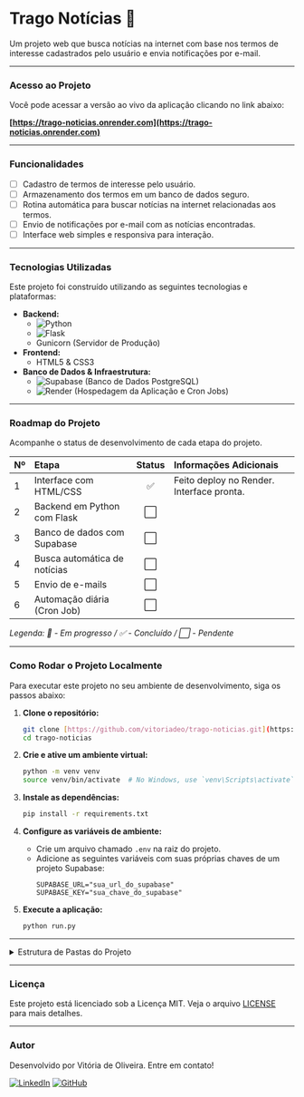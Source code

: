 # Trago Notícias 📰

Um projeto web que busca notícias na internet com base nos termos de interesse cadastrados pelo usuário e envia notificações por e-mail.

---

### Acesso ao Projeto

Você pode acessar a versão ao vivo da aplicação clicando no link abaixo:

**[https://trago-noticias.onrender.com](https://trago-noticias.onrender.com)**

---

### Funcionalidades

- [ ] Cadastro de termos de interesse pelo usuário.
- [ ] Armazenamento dos termos em um banco de dados seguro.
- [ ] Rotina automática para buscar notícias na internet relacionadas aos termos.
- [ ] Envio de notificações por e-mail com as notícias encontradas.
- [ ] Interface web simples e responsiva para interação.

---

### Tecnologias Utilizadas

Este projeto foi construído utilizando as seguintes tecnologias e plataformas:

* **Backend:**
    * ![Python](https://img.shields.io/badge/Python-3776AB?style=for-the-badge&logo=python&logoColor=white)
    * ![Flask](https://img.shields.io/badge/Flask-000000?style=for-the-badge&logo=flask&logoColor=white)
    * Gunicorn (Servidor de Produção)
* **Frontend:**
    * HTML5 & CSS3
* **Banco de Dados & Infraestrutura:**
    * ![Supabase](https://img.shields.io/badge/Supabase-3ECF8E?style=for-the-badge&logo=supabase&logoColor=white) (Banco de Dados PostgreSQL)
    * ![Render](https://img.shields.io/badge/Render-46E3B7?style=for-the-badge&logo=render&logoColor=white) (Hospedagem da Aplicação e Cron Jobs)

---

### Roadmap do Projeto

Acompanhe o status de desenvolvimento de cada etapa do projeto.

| Nº  | Etapa                         | Status | Informações Adicionais            |
|:----|:------------------------------|:------:|:----------------------------------|
| 1   | Interface com HTML/CSS        |   ✅   | Feito deploy no Render. Interface pronta.  |
| 2   | Backend em Python com Flask   |   ⬜   |                                   |
| 3   | Banco de dados com Supabase   |   ⬜   |                                   |
| 4   | Busca automática de notícias  |   ⬜   |                                   |
| 5   | Envio de e-mails              |   ⬜   |                                   |
| 6   | Automação diária (Cron Job)   |   ⬜   |                                   |

*Legenda: 🚧 - Em progresso / ✅ - Concluído / ⬜ - Pendente*

---

### Como Rodar o Projeto Localmente

Para executar este projeto no seu ambiente de desenvolvimento, siga os passos abaixo:

1.  **Clone o repositório:**
    ```bash
    git clone [https://github.com/vitoriadeo/trago-noticias.git](https://github.com/vitoriadeo/trago-noticias.git)
    cd trago-noticias
    ```

2.  **Crie e ative um ambiente virtual:**
    ```bash
    python -m venv venv
    source venv/bin/activate  # No Windows, use `venv\Scripts\activate`
    ```

3.  **Instale as dependências:**
    ```bash
    pip install -r requirements.txt
    ```

4.  **Configure as variáveis de ambiente:**
    * Crie um arquivo chamado `.env` na raiz do projeto.
    * Adicione as seguintes variáveis com suas próprias chaves de um projeto Supabase:
        ```
        SUPABASE_URL="sua_url_do_supabase"
        SUPABASE_KEY="sua_chave_do_supabase"
        ```

5.  **Execute a aplicação:**
    ```bash
    python run.py
    ```
---

<details>
<summary>Estrutura de Pastas do Projeto</summary>

```plaintext
trago-noticias/
├── app/
│   ├── __init__.py
│   ├── config.py
│   ├── controllers/
│   │   ├── __init__.py
│   │   └── home_controller.py
│   ├── models/
│   │   ├── __init__.py
│   │   └── termo.py
│   ├── templates/
│   │   ├── base.html
│   │   ├── contact.html
│   │   ├── about.html
│   │   ├── privacy.html
│   │   └── index.html
│   └── static/
│       ├── responsive.css
│       └── style.css
├── run.py
├── requirements.txt
├── .cz.toml
├── README.md
└── .gitignore
```
</details> 

---

### Licença

Este projeto está licenciado sob a Licença MIT. Veja o arquivo [LICENSE](LICENSE) para mais detalhes.

---

### Autor

Desenvolvido por Vitória de Oliveira. Entre em contato!

[![LinkedIn](https://img.shields.io/badge/LinkedIn-0077B5?style=for-the-badge&logo=linkedin&logoColor=white)](https://www.linkedin.com/in/vitoriadeo/)
[![GitHub](https://img.shields.io/badge/GitHub-181717?style=for-the-badge&logo=github&logoColor=white)](https://github.com/vitoriadeo)
